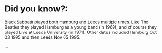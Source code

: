 
# Did you know?:

Black Sabbath played both Hamburg and Leeds multiple times. Like The Beatles they played Hamburg as a young band (in 1969); and of course they played Live at Leeds University (in 1971). Other dates included Hamburg Oct 03 1995 and then Leeds Nov 05 1995.

...
